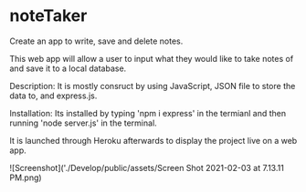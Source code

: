 # noteTaker
Create an app to write, save and delete notes.

This web app will allow a user to input what they would like to take notes of and save it to a local database.

Description:
It is mostly consruct by using JavaScript, JSON file to store the data to, and express.js.

Installation:
Its installed by typing 'npm i express' in the termianl and then running 'node server.js' in the terminal.

It is launched through Heroku afterwards to display the project live on a web app.

![Screenshot]('./Develop/public/assets/Screen Shot 2021-02-03 at 7.13.11 PM.png)
